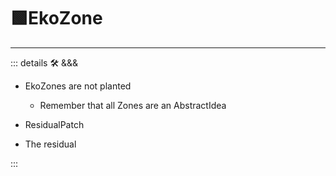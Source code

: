 # 🟩<ekos>EkoZone</ekos>

---

<!-- =================================================== -->
<!-- =================================================== -->
<!-- =================================================== -->
<!-- =================================================== -->
<!-- =================================================== -->
::: details 🛠 <dev>&&&</dev>

- EkoZones are not planted
    - Remember that all Zones are an AbstractIdea

- ResidualPatch
- The residual

:::
